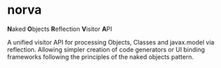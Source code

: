 # norva
**N**aked **O**bjects **R**eflection **V**isitor **A**PI

A unified visitor API for processing Objects, Classes and javax.model via reflection. Allowing simpler creation of code generators or UI binding frameworks following the principles of the naked objects pattern.
